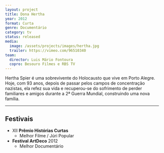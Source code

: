 ```yaml
---
layout: project
title: Dona Hertha
year: 2012
format: Curta
genre: Documentário
category: tv
status: released
media:
  image: /assets/projects/images/hertha.jpg
  trailer: https://vimeo.com/96510340
team:
  director: Luis Mário Fontoura
  copro: Besouro Filmes e RBS TV
---
```


Hertha Spier é uma sobrevivente do Holocausto que vive em Porto Alegre. Hoje, com 93 anos, depois de passar pelos campos de concentração nazistas, ela refez sua vida e recuperou-se do sofrimento de perder familiares e amigos durante a 2ª Guerra Mundial, construindo uma nova família.

---

## Festivais

* XII **Prêmio Histórias Curtas**
  * Melhor Filme / Júri Popular
* **Festival ArtDeco** 2012
  * Melhor Documentário
